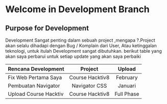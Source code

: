 # Welcome in Development Branch
## Purpose for Development
Development Sangat penting dalam sebuah project ,mengapa ?.Project akan selalu dihadapi dengan Bug / Komplain dari User, Atau ketinggalan teknologi, untuk itulah Development sangat dibutuhkan. berikut table yang akan saya perbarui untuk setiap update yang akan saya perbaiki


|   Rencana Development   |        Project       |    Upload   |
| ----------------------- |:--------------------:|:-----------:|
|   Fix Web Pertama Saya  |    Course Hacktiv8   |   February  |
|   Pembuatan Navigator   |    Navigator CSS     |   Januari   |
|   Upload Course Hacktiv |    Course Hacktiv8   | Full Phase  |

